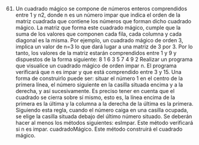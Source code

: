 61.	Un cuadrado mágico se compone de números enteros comprendidos entre 1 y n2, donde n es un número impar que indica el orden de la matriz cuadrada que contiene los números que forman dicho cuadrado mágico. La matriz que forma este cuadrado mágico, cumple que la suma de los valores que componen cada fila, cada columna y cada diagonal es la misma. Por ejemplo, un cuadrado mágico de orden 3, implica un valor de n=3 lo que dará lugar a una matriz de 3 por 3. Por lo tanto, los valores de la matriz estarán comprendidos entre 1 y 9 y dispuestos de la forma siguiente:
8 1 6
3 5 7
4 9 2
Realizar un programa que visualice un cuadrado mágico de orden impar n. El programa verificará que n es impar y que está comprendido entre 3 y 15.
Una forma de construirlo puede ser: situar el número 1 en el centro de la primera línea, el número siguiente en la casilla situada encima y a la derecha, y así sucesivamente. Es preciso tener en cuenta que el cuadrado se cierra sobre sí mismo, esto es, la línea encima de la primera es la última y la columna a la derecha de la última es la primera. Siguiendo esta regla, cuando el número caiga en una casilla ocupada, se elige la casilla situada debajo del último número situado.
Se deberán hacer al menos los métodos siguientes:
esImpar. Este método verificará si n es impar.
cuadradoMágico. Este método construirá el cuadrado mágico.
